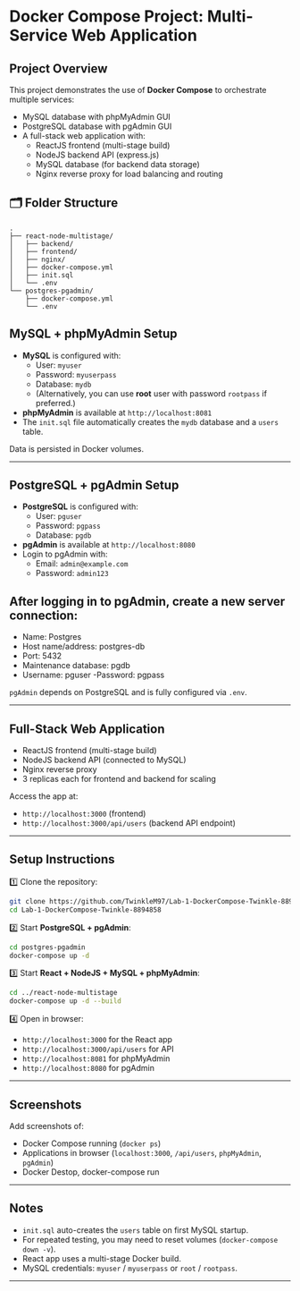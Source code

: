 
# Docker Compose Project: Multi-Service Web Application

## Project Overview

This project demonstrates the use of **Docker Compose** to orchestrate multiple services:
- MySQL database with phpMyAdmin GUI
- PostgreSQL database with pgAdmin GUI
- A full-stack web application with:
  - ReactJS frontend (multi-stage build)
  - NodeJS backend API (express.js)
  - MySQL database (for backend data storage)
  - Nginx reverse proxy for load balancing and routing

## 🗂️ Folder Structure

```
.
├── react-node-multistage/
│   ├── backend/
│   ├── frontend/
│   ├── nginx/
│   ├── docker-compose.yml
│   ├── init.sql
│   └── .env
└── postgres-pgadmin/
    ├── docker-compose.yml
    └── .env
```

##  MySQL + phpMyAdmin Setup

- **MySQL** is configured with:
  - User: `myuser`
  - Password: `myuserpass`
  - Database: `mydb`
  - (Alternatively, you can use **root** user with password `rootpass` if preferred.)
- **phpMyAdmin** is available at `http://localhost:8081`
- The `init.sql` file automatically creates the `mydb` database and a `users` table.

Data is persisted in Docker volumes.

---

##  PostgreSQL + pgAdmin Setup

- **PostgreSQL** is configured with:
  - User: `pguser`
  - Password: `pgpass`
  - Database: `pgdb`
- **pgAdmin** is available at `http://localhost:8080`
- Login to pgAdmin with:
  - Email: `admin@example.com`
  - Password: `admin123`

## After logging in to pgAdmin, create a new server connection:

- Name: Postgres
- Host name/address: postgres-db
- Port: 5432
- Maintenance database: pgdb
- Username: pguser
-Password: pgpass

 `pgAdmin` depends on PostgreSQL and is fully configured via `.env`.

---

## Full-Stack Web Application

- ReactJS frontend (multi-stage build)
- NodeJS backend API (connected to MySQL)
- Nginx reverse proxy
- 3 replicas each for frontend and backend for scaling

Access the app at:
- `http://localhost:3000` (frontend)
- `http://localhost:3000/api/users` (backend API endpoint)

---

##  Setup Instructions

1️⃣ Clone the repository:
```bash
git clone https://github.com/TwinkleM97/Lab-1-DockerCompose-Twinkle-8894858.git
cd Lab-1-DockerCompose-Twinkle-8894858
```

2️⃣ Start **PostgreSQL + pgAdmin**:
```bash
cd postgres-pgadmin
docker-compose up -d
```

3️⃣ Start **React + NodeJS + MySQL + phpMyAdmin**:
```bash
cd ../react-node-multistage
docker-compose up -d --build
```

4️⃣ Open in browser:
- `http://localhost:3000` for the React app
- `http://localhost:3000/api/users` for API
- `http://localhost:8081` for phpMyAdmin
- `http://localhost:8080` for pgAdmin

---

## Screenshots

Add screenshots of:
- Docker Compose running (`docker ps`)
- Applications in browser (`localhost:3000`, `/api/users`, `phpMyAdmin`, `pgAdmin`)
- Docker Destop, docker-compose run 

---

## Notes

- `init.sql` auto-creates the `users` table on first MySQL startup.
- For repeated testing, you may need to reset volumes (`docker-compose down -v`).
- React app uses a multi-stage Docker build.
- MySQL credentials: `myuser` / `myuserpass` or `root` / `rootpass`.

---
